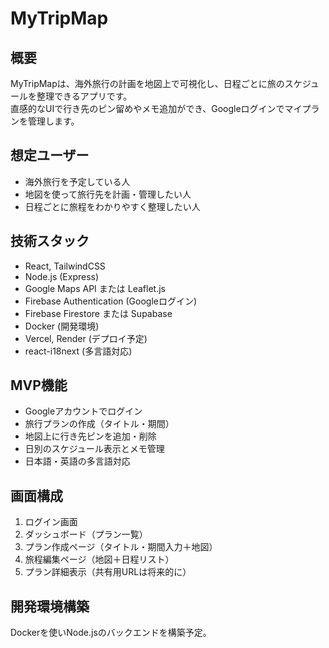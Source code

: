 # MyTripMap

## 概要
MyTripMapは、海外旅行の計画を地図上で可視化し、日程ごとに旅のスケジュールを整理できるアプリです。  
直感的なUIで行き先のピン留めやメモ追加ができ、Googleログインでマイプランを管理します。

## 想定ユーザー
- 海外旅行を予定している人
- 地図を使って旅行先を計画・管理したい人
- 日程ごとに旅程をわかりやすく整理したい人

## 技術スタック
- React, TailwindCSS
- Node.js (Express)
- Google Maps API または Leaflet.js
- Firebase Authentication (Googleログイン)
- Firebase Firestore または Supabase
- Docker (開発環境)
- Vercel, Render (デプロイ予定)
- react-i18next (多言語対応)

## MVP機能
- Googleアカウントでログイン
- 旅行プランの作成（タイトル・期間）
- 地図上に行き先ピンを追加・削除
- 日別のスケジュール表示とメモ管理
- 日本語・英語の多言語対応

## 画面構成
1. ログイン画面  
2. ダッシュボード（プラン一覧）  
3. プラン作成ページ（タイトル・期間入力＋地図）  
4. 旅程編集ページ（地図＋日程リスト）  
5. プラン詳細表示（共有用URLは将来的に）

## 開発環境構築
Dockerを使いNode.jsのバックエンドを構築予定。
